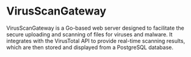 # VirusScanGateway
VirusScanGateway is a Go-based web server designed to facilitate the secure uploading and scanning of files for viruses and malware. It integrates with the VirusTotal API to provide real-time scanning results, which are then stored and displayed from a PostgreSQL database.
